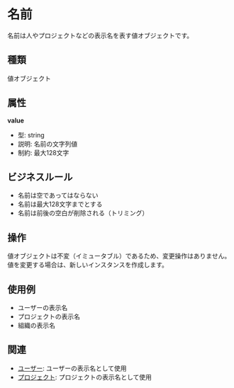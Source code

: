 # 名前

名前は人やプロジェクトなどの表示名を表す値オブジェクトです。

## 種類

値オブジェクト

## 属性

**value**
- 型: string
- 説明: 名前の文字列値
- 制約: 最大128文字

## ビジネスルール

- 名前は空であってはならない
- 名前は最大128文字までとする
- 名前は前後の空白が削除される（トリミング）

## 操作

値オブジェクトは不変（イミュータブル）であるため、変更操作はありません。値を変更する場合は、新しいインスタンスを作成します。

## 使用例

- ユーザーの表示名
- プロジェクトの表示名
- 組織の表示名

## 関連

- [ユーザー](./user.md): ユーザーの表示名として使用
- [プロジェクト](./project.md): プロジェクトの表示名として使用
